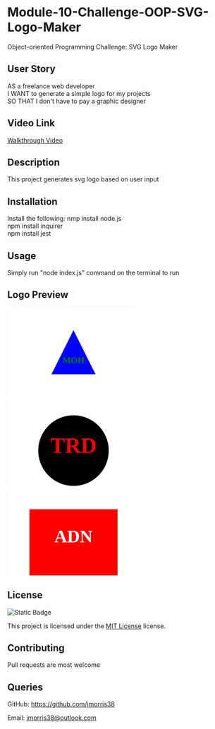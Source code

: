 # Module-10-Challenge-OOP-SVG-Logo-Maker
Object-oriented Programming Challenge: SVG Logo Maker

 ## User Story
AS a freelance web developer
<br>
I WANT to generate a simple logo for my projects
<br>
SO THAT I don't have to pay a graphic designer


 ## Video Link
 [Walkthrough Video]()

 ## Description

 This project generates svg logo based on user input

 ## Installation

 Install the following:
 nmp install node.js
 <br>
 npm install inquirer
 <br>
 npm install jest
 <br>

 ## Usage

 Simply run "node index.js" command on the terminal to run 

 ## Logo Preview
 <img src="./examples/bkue.svg" width="300" heigth="200">

 <img src="./examples/logo.svg" width="300" heigth="200">

 <img src="./examples/adn.svg" width="300" heigth="200">



 ## License

 ![Static Badge](https://img.shields.io/badge/MIT-License-blue)

 This project is licensed under the [MIT License](https://choosealicense.com/licenses/mit/) license.

 ## Contributing

 Pull requests are most welcome

 ## Queries

 GitHub: https://github.com/jmorris38

 Email: jmorris38@outlook.com
